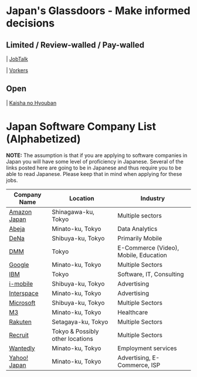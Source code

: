 # Japan's Glassdoors - Make informed decisions
## Limited / Review-walled / Pay-walled
| [JobTalk](https://jobtalk.jp)

| [Vorkers](https://www.vorkers.com)

## Open
| [Kaisha no Hyouban](https://en-hyouban.com)

# Japan Software Company List (Alphabetized)

**NOTE:**
The assumption is that if you are applying to software companies in Japan you will have some level of proficiency in Japanese. Several of the links posted here are going to be in Japanese and thus require you to be able to read Japanese. Please keep that in mind when applying for these jobs.

| Company Name | Location | Industry |
| --- | --- | --- |
| [Amazon Japan](https://www.amazon.jobs/en/locations/tokyo-area-japan?base_query=&job_count=10&result_limit=10&sort=relevant&location%5B%5D=tokyo-area-japan&cache) | Shinagawa-ku, Tokyo | Multiple sectors |
| [Abeja](https://abeja.asia) | Minato-ku, Tokyo | Data Analytics |
| [DeNa](http://dena.com/intl/careers/positions/) | Shibuya-ku, Tokyo | Primarily Mobile |
| [DMM](http://www.dmm.com/recruit/) | Tokyo | E-Commerce (Video), Mobile, Education |
| [Google](https://www.google.com/about/careers/locations/tokyo/) | Minato-ku, Tokyo | Multiple Sectors |
| [IBM](http://www-07.ibm.com/employment/jp/cp01/) | Tokyo | Software, IT, Consulting |
| [i-mobile](https://www.i-mobile.co.jp/recruit/) | Shibuya-ku, Tokyo | Advertising |
| [Interspace](https://www.interspace.ne.jp/recruit/offer/) | Minato-ku, Tokyo | Advertising |
| [Microsoft](http://microsoft-college.jp/) | Shibuya-ku, Tokyo | Multiple Sectors |
| [M3](https://corporate.m3.com/recruit/job/) | Minato-ku, Tokyo | Healthcare |
| [Rakuten](http://global.rakuten.com/corp/careers/engineering/) | Setagaya-ku, Tokyo | Multiple Sectors |
| [Recruit](http://www.recruit.jp/employment/) | Tokyo & Possibly other locations | Multiple Sectors |
| [Wantedly](https://us.wantedly.com/companies/wantedly/projects) | Minato-ku, Tokyo | Employment services |
| [Yahoo! Japan](http://hr.yahoo.co.jp/job-info/) | Minato-ku, Tokyo | Advertising, E-Commerce, ISP |

